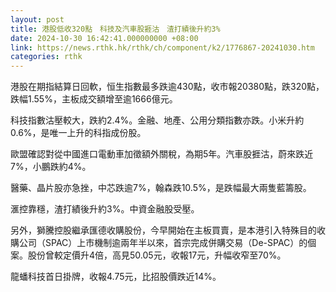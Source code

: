 ```yaml
---
layout: post
title: 港股低收320點　科技及汽車股捱沽　渣打績後升約3%
date: 2024-10-30 16:42:41.000000000 +08:00
link: https://news.rthk.hk/rthk/ch/component/k2/1776867-20241030.htm
categories: rthk
---
```


港股在期指結算日回軟，恒生指數最多跌逾430點，收市報20380點，跌320點，跌幅1.55%，主板成交額增至逾1666億元。

科技指數沽壓較大，跌約2.4%。金融、地產、公用分類指數亦跌。小米升約0.6%，是唯一上升的科指成份股。

歐盟確認對從中國進口電動車加徵額外關稅，為期5年。汽車股捱沽，蔚來跌近7%，小鵬跌約4%。

醫藥、晶片股亦急挫，中芯跌逾7%，翰森跌10.5%，是跌幅最大兩隻藍籌股。

滙控靠穩，渣打績後升約3%。中資金融股受壓。

另外，獅騰控股繼承匯德收購股份，今早開始在主板買賣，是本港引入特殊目的收購公司（SPAC）上市機制逾兩年半以來，首宗完成併購交易（De-SPAC）的個案。股份曾較定價升4倍，高見50.05元，收報17元，升幅收窄至70%。

龍蟠科技首日掛牌，收報4.75元，比招股價跌近14%。
